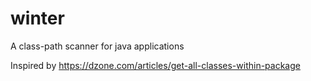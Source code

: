 # winter
A class-path scanner for java applications

Inspired by https://dzone.com/articles/get-all-classes-within-package
